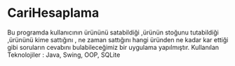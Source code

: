 # CariHesaplama
Bu programda kullanıcının ürününü satabildiği ,ürünün stoğunu tutabildiği ,ürününü kime sattığını , ne zaman sattığını hangi üründen ne kadar kar ettiği gibi soruların cevabını bulabileceğimiz bir uygulama yapılmıştır. Kullanılan Teknolojiler : Java, Swing, OOP, SQLite
